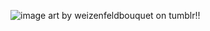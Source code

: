 ![image](https://64.media.tumblr.com/629746ab9a7d667b0cb96ffe665df19f/38b63ef5ffd8ab92-23/s1280x1920/1ae905cd3dd260816ea0e370125a4930ff3bd513.pnj) art by weizenfeldbouquet on tumblr!! 


